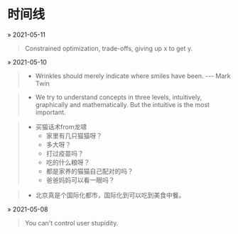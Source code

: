 # 时间线

&raquo; 2021-05-11
> Constrained optimization, trade-offs, giving up x to get y.

&raquo; 2021-05-10
> - Wrinkles should merely indicate where smiles have been. --- Mark Twin 

> - We try to understand concepts in three levels, intuitively, graphically and mathematically. But the intuitive is the most important.

> - 买猫话术from龙啸
>    - 家里有几只猫猫呀？
>    - 多大呀？
>   - 打过疫苗吗？
>   - 吃的什么粮呀？
>   - 都是家养的猫猫自己配对的吗？
>   - 爸爸妈妈可以看一眼吗？

> - 北京真是个国际化都市，国际化到可以吃到美食中餐。

&raquo; 2021-05-08
> You can't control user stupidity.

